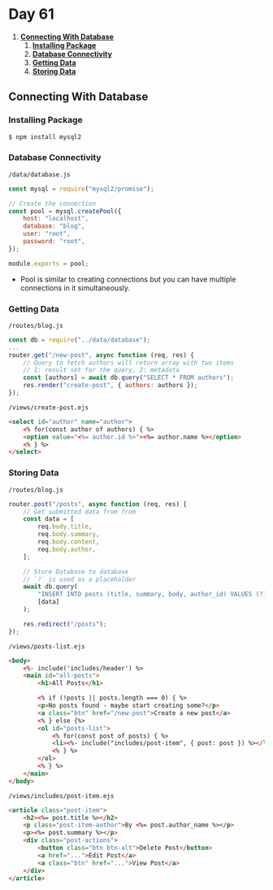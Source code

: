 # **Day 61** <!-- omit in toc -->

1. [**Connecting With Database**](#connecting-with-database)
   1. [**Installing Package**](#installing-package)
   2. [**Database Connectivity**](#database-connectivity)
   3. [**Getting Data**](#getting-data)
   4. [**Storing Data**](#storing-data)

## **Connecting With Database**

### **Installing Package**

```bash
$ npm install mysql2
```

### **Database Connectivity**

`/data/database.js`

```javascript
const mysql = require("mysql2/promise");

// Create the connection
const pool = mysql.createPool({
    host: "localhost",
    database: "blog",
    user: "root",
    password: "root",
});

module.exports = pool;
```

-   Pool is similar to creating connections but you can have multiple connections in it simultaneously.

### **Getting Data**

`/routes/blog.js`

```javascript
const db = require("../data/database");
...
router.get("/new-post", async function (req, res) {
    // Query to fetch authors will return array with two items
    // 1: result set for the query, 2: metadata
    const [authors] = await db.query("SELECT * FROM authors");
    res.render("create-post", { authors: authors });
});
```

`/views/create-post.ejs`

```html
<select id="author" name="author">
    <% for(const author of authors) { %>
    <option value="<%= author.id %>"><%= author.name %></option>
    <% } %>
</select>
```

### **Storing Data**

`/routes/blog.js`

```javascript
router.post("/posts", async function (req, res) {
    // Get submitted data from from
    const data = [
        req.body.title,
        req.body.summary,
        req.body.content,
        req.body.author,
    ];

    // Store Database to database
    // `?` is used as a placeholder
    await db.query(
        "INSERT INTO posts (title, summary, body, author_id) VALUES (?)",
        [data]
    );

    res.redirect("/posts");
});
```

`/views/posts-list.ejs`

```html
<body>
    <%- include('includes/header') %>
    <main id="all-posts">
        <h1>All Posts</h1>

        <% if (!posts || posts.length === 0) { %>
        <p>No posts found - maybe start creating some?</p>
        <a class="btn" href="/new-post">Create a new post</a>
        <% } else {%>
        <ol id="posts-list">
            <% for(const post of posts) { %>
            <li><%- include("includes/post-item", { post: post }) %></li>
            <% } %>
        </ol>
        <% } %>
    </main>
</body>
```

`/views/includes/post-item.ejs`

```html
<article class="post-item">
    <h2><%= post.title %></h2>
    <p class="post-item-author">By <%= post.author_name %></p>
    <p><%= post.summary %></p>
    <div class="post-actions">
        <button class="btn btn-alt">Delete Post</button>
        <a href="...">Edit Post</a>
        <a class="btn" href="...">View Post</a>
    </div>
</article>
```
